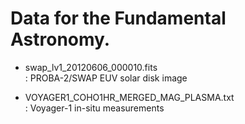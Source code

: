 Data for the Fundamental Astronomy.
=================================

* swap_lv1_20120606_000010.fits <br/>
: PROBA-2/SWAP EUV solar disk image

* VOYAGER1_COHO1HR_MERGED_MAG_PLASMA.txt <br/>
: Voyager-1 in-situ measurements
